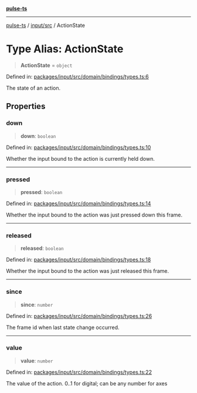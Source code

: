 [**pulse-ts**](../../../README.md)

***

[pulse-ts](../../../README.md) / [input/src](../README.md) / ActionState

# Type Alias: ActionState

> **ActionState** = `object`

Defined in: [packages/input/src/domain/bindings/types.ts:6](https://github.com/jlehett/pulse-ts/blob/a2a18767041a6b69ca4c5f6131d2de266097750e/packages/input/src/domain/bindings/types.ts#L6)

The state of an action.

## Properties

### down

> **down**: `boolean`

Defined in: [packages/input/src/domain/bindings/types.ts:10](https://github.com/jlehett/pulse-ts/blob/a2a18767041a6b69ca4c5f6131d2de266097750e/packages/input/src/domain/bindings/types.ts#L10)

Whether the input bound to the action is currently held down.

***

### pressed

> **pressed**: `boolean`

Defined in: [packages/input/src/domain/bindings/types.ts:14](https://github.com/jlehett/pulse-ts/blob/a2a18767041a6b69ca4c5f6131d2de266097750e/packages/input/src/domain/bindings/types.ts#L14)

Whether the input bound to the action was just pressed down this frame.

***

### released

> **released**: `boolean`

Defined in: [packages/input/src/domain/bindings/types.ts:18](https://github.com/jlehett/pulse-ts/blob/a2a18767041a6b69ca4c5f6131d2de266097750e/packages/input/src/domain/bindings/types.ts#L18)

Whether the input bound to the action was just released this frame.

***

### since

> **since**: `number`

Defined in: [packages/input/src/domain/bindings/types.ts:26](https://github.com/jlehett/pulse-ts/blob/a2a18767041a6b69ca4c5f6131d2de266097750e/packages/input/src/domain/bindings/types.ts#L26)

The frame id when last state change occurred.

***

### value

> **value**: `number`

Defined in: [packages/input/src/domain/bindings/types.ts:22](https://github.com/jlehett/pulse-ts/blob/a2a18767041a6b69ca4c5f6131d2de266097750e/packages/input/src/domain/bindings/types.ts#L22)

The value of the action. 0..1 for digital; can be any number for axes
